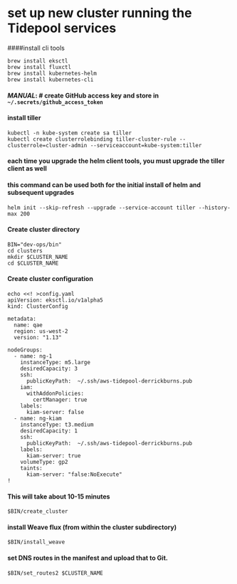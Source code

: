 # set up new cluster running the Tidepool services
####install cli tools
```
brew install eksctl
brew install fluxctl
brew install kubernetes-helm
brew install kubernetes-cli
```

#### *MANUAL*: # create GitHub access key and store in `~/.secrets/github_access_token`

#### install tiller
```
kubectl -n kube-system create sa tiller
kubectl create clusterrolebinding tiller-cluster-rule --clusterrole=cluster-admin --serviceaccount=kube-system:tiller
```

#### each time you upgrade the helm client tools, you must upgrade the tiller client as well
#### this command can be used both for the initial install of helm and subsequent upgrades
`helm init --skip-refresh --upgrade --service-account tiller --history-max 200`

#### Create cluster directory
```
BIN="dev-ops/bin"
cd clusters
mkdir $CLUSTER_NAME
cd $CLUSTER_NAME
```

#### Create cluster configuration
```
echo <<! >config.yaml
apiVersion: eksctl.io/v1alpha5
kind: ClusterConfig

metadata:
  name: qae
  region: us-west-2
  version: "1.13"

nodeGroups:
  - name: ng-1
    instanceType: m5.large
    desiredCapacity: 3
    ssh:
      publicKeyPath:  ~/.ssh/aws-tidepool-derrickburns.pub
    iam:
      withAddonPolicies:
        certManager: true
    labels:
      kiam-server: false
  - name: ng-kiam
    instanceType: t3.medium
    desiredCapacity: 1
    ssh:
      publicKeyPath:  ~/.ssh/aws-tidepool-derrickburns.pub
    labels: 
      kiam-server: true
    volumeType: gp2
    taints:
      kiam-server: "false:NoExecute"
!
```

#### This will take about 10-15 minutes
`$BIN/create_cluster`


#### install Weave flux (from within the cluster subdirectory)
`$BIN/install_weave`

#### set DNS routes in the manifest and upload that to Git.
`$BIN/set_routes2 $CLUSTER_NAME`
